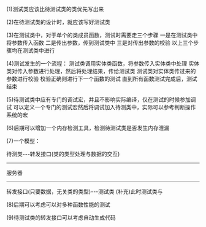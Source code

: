

(1)测试类应该比待测试类的类优先写出来

(2)在待测试类的设计时，就应该写好测试类

(3)在测试类中，对于单个的类成员函数，测试时需要走三个步骤
一是在测试类中将参数传入函数
二是传出参数，传到测试类中
三是对传出参数的校验
以上三个步骤均在测试类中进行

(4)测试发生的一个流程：
测试类调用实体类函数，将参数传入实体类中处理
实体类对传入参数进行处理，然后将处理结果，传给测试类
测试类对实体类传过来的参数进行校验
校验正确则进行下一个函数的测试
直到所有函数测试完成后，测试结束

(5)待测试类中应有专门的调试宏，并且不影响实际编译，仅在测试的时候参加调试
可以定义一个专门的测试宏然后将调试加入待测类中，实际可以参考判断操作系统的宏

(6)后期可以增加一个内存检测工具，检测待测试类是否发生内存泄漏

(7)一个模型：

待测类---转发接口(类的类型处理与数据的交互)

---
服务器

---
转发接口(只要数据，无关类的类型)---测试类
(补充)此时测试类与

(8)后期可以考虑可以对多种函数性能的测试

(9)待测试类的转发接口可以考虑自动生成代码









